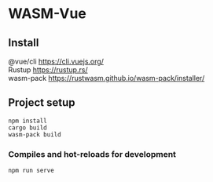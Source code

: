 # WASM-Vue

## Install 
@vue/cli https://cli.vuejs.org/<br>
Rustup https://rustup.rs/<br>
wasm-pack https://rustwasm.github.io/wasm-pack/installer/<br>

## Project setup
```
npm install
cargo build
wasm-pack build
```

### Compiles and hot-reloads for development
```
npm run serve
```

```
